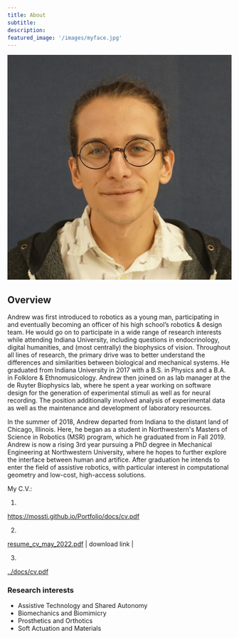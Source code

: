 ```yaml
---
title: About
subtitle:
description:
featured_image: '/images/myface.jpg'
---
```


<img src="../images/myface.jpg">
<!-- ![insert face here](/images/myface.jpg) -->

## Overview

Andrew was first introduced to robotics as a young man, participating in and eventually becoming an officer of his high school’s robotics & design team. He would go on to participate in a wide range of research interests while attending Indiana University, including questions in endocrinology, digital humanities, and (most centrally) the biophysics of vision. Throughout all lines of research, the primary drive was to better understand the differences and similarities between biological and mechanical systems. He graduated from Indiana University in 2017 with a B.S. in Physics and a B.A. in Folklore & Ethnomusicology. Andrew then joined on as lab manager at the de Ruyter Biophysics lab, where he spent a year working on software design for the generation of experimental stimuli as well as for neural recording. The position additionally involved analysis of experimental data as well as the maintenance and development of laboratory resources. 

In the summer of 2018, Andrew departed from Indiana to the distant land of Chicago, Illinois. Here, he began as a student in Northwestern's Masters of Science in Robotics (MSR) program, which he graduated from in Fall 2019. Andrew is now a rising 3rd year pursuing a PhD degree in Mechanical Engineering at Northwestern University, where he hopes to further explore the interface between human and artifice. After graduation he intends to enter the field of assistive robotics, with particular interest in computational geometry and low-cost, high-access solutions.

My C.V.: 

1.
https://mossti.github.io/Portfolio/docs/cv.pdf

2.
<a id="raw-url" href="https://github.com/mossti/Portfolio/blob/master/docs/resume_cv_may_2022.pdf">resume_cv_may_2022.pdf</a> | download link |

3.
[../docs/cv.pdf](https://github.com/mossti/Portfolio/blob/master/docs/resume_cv_may_2022.pdf)

### Research interests
* Assistive Technology and Shared Autonomy
* Biomechanics and Biomimicry
* Prosthetics and Orthotics
* Soft Actuation and Materials
